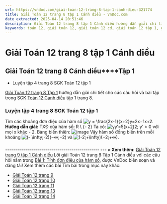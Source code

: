 ```yaml
---
url: https://vndoc.com/giai-toan-12-trang-8-tap-1-canh-dieu-321774
title: Giải Toán 12 trang 8 tập 1 Cánh diều - VnDoc.com
date_extracted: 2025-04-14 20:51:46
description: Giải Toán 12 trang 8 tập 1 Cánh diều hướng dẫn giải chi tiết các câu hỏi và bài tập trong SGK Toán 12 Cánh diều tập 1.
keywords: toán 12, giải toán 12, giải toán 12 cd, giải toán 12 tập 1, giải toán 12 Cánh diều, toán 12 Cánh diều tập 1, toán 12 Cánh diều, Toán 12 Cánh diều Bài 1, giải Toán 12 Cánh diều Bài 1, Toán 12 Cánh diều bài 1 Tính đơn điệu của hàm số, Tính đơn điệu của hàm số, toán 12 cd bài 1, giải toán 12 trang 5, giải toán 12 trang 6, giải toán 12 trang 7, giải toán 12 trang 8, giải toán 12 trang 9, giải toán 12 trang 10, giải toán 12 trang 11, giải toán 12 trang 13, giải toán 12 trang 14
---
```


# Giải Toán 12 trang 8 tập 1 Cánh diều
## **Giải Toán 12 trang 8 Cánh diều****Tập 1**
  * Luyện tập 4 trang 8 SGK Toán 12 tập 1

[Giải Toán 12 trang 8 Tập 1](<https://vndoc.com/giai-toan-12-trang-8-tap-1-canh-dieu-321774>) hướng dẫn giải chi tiết cho các câu hỏi và bài tập trong SGK [Toán 12 Cánh diều](<https://vndoc.com/toan-12-canh-dieu>) tập 1 trang 8.
### Luyện tập 4 trang 8 SGK Toán 12 tập 1
Tìm các khoảng đơn điệu của hàm số ![y = \\frac{2x-1}{x+2}](https://i.vdoc.vn/data/image/blank.png)y=2x−1x+2. 
**Hướng dẫn giải:**
TXĐ của hàm số: R \ \{- 2\}
Ta có: ![y](https://i.vdoc.vn/data/image/blank.png)y′=5\(x+2\)2; y' > 0 với mọi x khác - 2.
Bảng biến thiên:
![image](https://i.vdoc.vn/data/image/2024/06/10/638527654706256036.png)
Vậy hàm số đồng biến trên mỗi khoảng ![\(- \\infty;-2\)](https://i.vdoc.vn/data/image/blank.png)\(−∞;−2\) và ![\(-2;+\\infty\)](https://i.vdoc.vn/data/image/blank.png)\(−2;+∞\).
### 
### 
### 
\-----------------------------------------------
**\--- > Xem thêm:** [Giải Toán 12 trang 9 tập 1 Cánh diều](<https://vndoc.com/giai-toan-12-trang-9-tap-1-canh-dieu-321775>)
Lời giải Toán 12 trang 8 Tập 1 Cánh diều với các câu hỏi nằm trong [Bài 1: Tính đơn điệu của hàm số](<https://vndoc.com/toan-12-canh-dieu-bai-1-tinh-don-dieu-cua-ham-so-320535>), được VnDoc biên soạn và đăng tải\!
Xem thêm các bài Tìm bài trong mục này khác:
  * [Giải Toán 12 trang 9](</giai-toan-12-trang-9-tap-1-canh-dieu-321775>)
  * [Giải Toán 12 trang 10](</giai-toan-12-trang-10-tap-1-canh-dieu-321778>)
  * [Giải Toán 12 trang 11](</giai-toan-12-trang-11-tap-1-canh-dieu-321780>)
  * [Giải Toán 12 trang 13](</giai-toan-12-trang-13-tap-1-canh-dieu-321783>)
  * [Giải Toán 12 trang 14](</giai-toan-12-trang-14-tap-1-canh-dieu-321786>)

